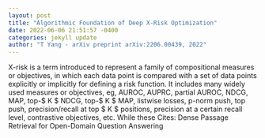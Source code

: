 ```yaml
--- 
layout: post 
title: "Algorithmic Foundation of Deep X-Risk Optimization" 
date: 2022-06-06 21:51:57 -0400 
categories: jekyll update 
author: "T Yang - arXiv preprint arXiv:2206.00439, 2022" 
--- 
```

X-risk is a term introduced to represent a family of compositional measures or objectives, in which each data point is compared with a set of data points explicitly or implicitly for defining a risk function. It includes many widely used measures or objectives, eg, AUROC, AUPRC, partial AUROC, NDCG, MAP, top-$ K $ NDCG, top-$ K $ MAP, listwise losses, p-norm push, top push, precision/recall at top $ K $ positions, precision at a certain recall level, contrastive objectives, etc. While these Cites: Dense Passage Retrieval for Open-Domain Question Answering